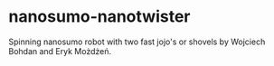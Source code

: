 # nanosumo-nanotwister
Spinning nanosumo robot with two fast jojo's or shovels by Wojciech Bohdan and Eryk Możdżeń.
